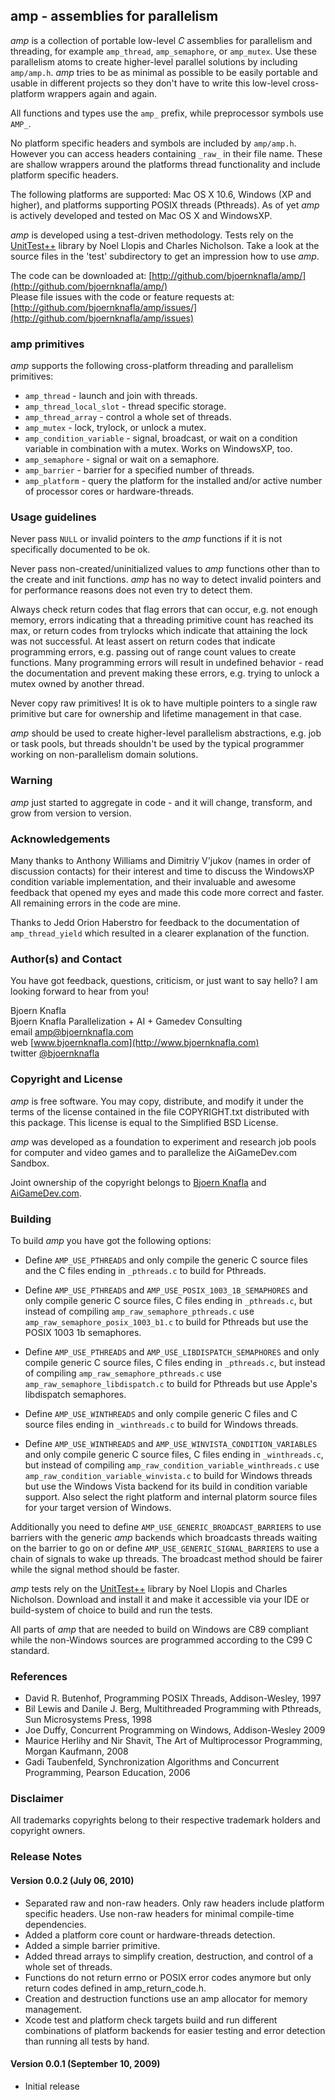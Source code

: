 amp - assemblies for parallelism
--------------------------------

*amp* is a collection of portable low-level *C* assemblies for parallelism and
threading, for example `amp_thread`, `amp_semaphore`, or `amp_mutex`. Use these
parallelism atoms to create higher-level parallel solutions by including
`amp/amp.h`. *amp* tries to be as minimal as possible to be easily portable
and usable in different projects so they don't have to write this low-level
cross-platform wrappers again and again.


All functions and types use the `amp_` prefix, while preprocessor symbols use
`AMP_`.  


No platform specific headers and symbols are included by `amp/amp.h`. However
you can access headers containing `_raw_` in their file name. These are
shallow wrappers around the platforms thread functionality and include platform
specific headers.


The following platforms are supported: Mac OS X 10.6, Windows (XP and higher),
and platforms supporting POSIX threads (Pthreads). As of yet *amp* is actively
developed and tested on Mac OS X and WindowsXP.


*amp* is developed using a test-driven methodology. Tests rely on the [UnitTest++](http://unittest-cpp.sourceforge.net/)
library by Noel Llopis and Charles Nicholson. Take a look at the source files
in the 'test' subdirectory to get an impression how to use *amp*.


The code can be downloaded at: [http://github.com/bjoernknafla/amp/](http://github.com/bjoernknafla/amp/)  
Please file issues with the code or feature requests at: [http://github.com/bjoernknafla/amp/issues/](http://github.com/bjoernknafla/amp/issues)  


### amp primitives ###

*amp* supports the following cross-platform threading and parallelism 
primitives:

 *  `amp_thread` - launch and join with threads.
 *  `amp_thread_local_slot` - thread specific storage.
 *  `amp_thread_array` - control a whole set of threads.
 *  `amp_mutex` - lock, trylock, or unlock a mutex.
 *  `amp_condition_variable` - signal, broadcast, or wait on a condition 
    variable in combination with a mutex. Works on WindowsXP, too.
 *  `amp_semaphore` - signal or wait on a semaphore.
 *  `amp_barrier` - barrier for a specified number of threads.
 *  `amp_platform` - query the platform for the installed and/or active number
    of processor cores or hardware-threads.


### Usage guidelines ###

Never pass `NULL` or invalid pointers to the *amp* functions if it is not 
specifically documented to be ok.

Never pass non-created/uninitialized values to *amp* functions other than to the 
create and init functions. *amp* has no way to detect invalid pointers
and for performance reasons does not even try to detect them.

Always check return codes that flag errors that can occur, e.g. not enough
memory, errors indicating that a threading primitive count has reached its
max, or return codes from trylocks which indicate that attaining the lock was
not successful.
At least assert on return codes that indicate programming errors, e.g. 
passing out of range count values to create functions.
Many programming errors will result in undefined behavior - read the 
documentation and prevent making these errors, e.g. trying to unlock a mutex
owned by another thread.

Never copy raw primitives! It is ok to have multiple pointers to a single
raw primitive but care for ownership and lifetime management in that case.

*amp* should be used to create higher-level parallelism abstractions, e.g.
job or task pools, but threads shouldn't be used by the typical programmer
working on non-parallelism domain solutions.


### Warning ###

*amp* just started to aggregate in code - and it will change, transform, and
grow from version to version.


### Acknowledgements ###

Many thanks to Anthony Williams and Dimitriy V'jukov (names in order of
discussion contacts) for their interest and time to discuss the WindowsXP
condition variable implementation, and their invaluable and awesome feedback
that opened my eyes and made this code more correct and faster. All remaining
errors in the code are mine.

Thanks to Jedd Orion Haberstro for feedback to the documentation of
`amp_thread_yield` which resulted in a clearer explanation of the function.


### Author(s) and Contact ###

You have got feedback, questions, criticism, or just want to say hello? I am
looking forward to hear from you!

Bjoern Knafla  
Bjoern Knafla Parallelization + AI + Gamedev Consulting  
email [amp@bjoernknafla.com](mailto:amp@bjoernknafla.com)  
web [www.bjoernknafla.com](http://www.bjoernknafla.com)  
twitter [@bjoernknafla](http://twitter.com/bjoernknafla)  


### Copyright and License ###

*amp* is free software. You may copy, distribute, and modify it under the terms
of the license contained in the file COPYRIGHT.txt distributed with this
package. This license is equal to the Simplified BSD License.


*amp* was developed as a foundation to experiment and research job pools for 
computer and video games and to parallelize the AiGameDev.com Sandbox.


Joint ownership of the copyright belongs to
[Bjoern Knafla](http://www.bjoernknafla.com) and
[AiGameDev.com](http://AiGameDev.com).


### Building ###

To build *amp* you have got the following options:

 *  Define `AMP_USE_PTHREADS` and only compile the generic C source files
    and the C files ending in `_pthreads.c` to build for Pthreads.
    
 *  Define `AMP_USE_PTHREADS` and `AMP_USE_POSIX_1003_1B_SEMAPHORES` and only
    compile generic C source files, C files ending in `_pthreads.c`, but instead
    of compiling `amp_raw_semaphore_pthreads.c` use 
    `amp_raw_semaphore_posix_1003_b1.c` to build for Pthreads but use the
    POSIX 1003 1b semaphores.
    
 *  Define `AMP_USE_PTHREADS` and `AMP_USE_LIBDISPATCH_SEMAPHORES` and only
    compile generic C source files, C files ending in `_pthreads.c`, but instead
    of compiling `amp_raw_semaphore_pthreads.c` use 
    `amp_raw_semaphore_libdispatch.c` to build for Pthreads but use Apple's
    libdispatch semaphores.    
    
 *  Define `AMP_USE_WINTHREADS` and only compile generic C files and C source
    files ending in `_winthreads.c` to build for Windows threads.
 
 *  Define `AMP_USE_WINTHREADS` and `AMP_USE_WINVISTA_CONDITION_VARIABLES` and 
    only compile generic C source files, C files ending in `_winthreads.c`, but 
    instead of compiling `amp_raw_condition_variable_winthreads.c` use 
    `amp_raw_condition_variable_winvista.c` to build for Windows threads but use 
    the Windows Vista backend for its build in condition variable support.
    Also select the right platform and internal platorm source files for your
    target version of Windows.
    
Additionally you need to define `AMP_USE_GENERIC_BROADCAST_BARRIERS` to use
barriers with the generic *amp* backends which broadcasts threads waiting on the
barrier to go on or define `AMP_USE_GENERIC_SIGNAL_BARRIERS` to use a chain of 
signals to wake up threads. The broadcast method should be fairer while the 
signal method should be faster.

*amp* tests rely on the [UnitTest++](http://unittest-cpp.sourceforge.net/)
library by Noel Llopis and Charles Nicholson. Download and install it and make 
it accessible via your IDE or build-system of choice to build and run the tests.

All parts of *amp* that are needed to build on Windows are C89 compliant while
the non-Windows sources are programmed according to the C99 C standard.


### References ###

 *  David R. Butenhof, Programming POSIX Threads, Addison-Wesley, 1997
 *  Bil Lewis and Danile J. Berg, Multithreaded Programming with Pthreads, 
    Sun Microsystems Press, 1998
 *  Joe Duffy, Concurrent Programming on Windows, Addison-Wesley 2009
 *  Maurice Herlihy and Nir Shavit, The Art of Multiprocessor Programming, 
    Morgan Kaufmann, 2008
 *  Gadi Taubenfeld, Synchronization Algorithms and Concurrent Programming,
    Pearson Education, 2006


### Disclaimer ###

All trademarks copyrights belong to their respective trademark holders and
copyright owners.


### Release Notes ###

#### Version 0.0.2 (July 06, 2010) ####

 *  Separated raw and non-raw headers. Only raw headers include platform
    specific headers. Use non-raw headers for minimal compile-time dependencies.
 *  Added a platform core count or hardware-threads detection.
 *  Added a simple barrier primitive.
 *  Added thread arrays to simplify creation, destruction, and control of
    a whole set of threads.
 *  Functions do not return errno or POSIX error codes anymore but only return
    codes defined in amp_return_code.h.
 *  Creation and destruction functions use an amp allocator for memory 
    management.
 *  Xcode test and platform check targets build and run different combinations
    of platform backends for easier testing and error detection than running
    all tests by hand.
    

#### Version 0.0.1 (September 10, 2009) ####

 *  Initial release





